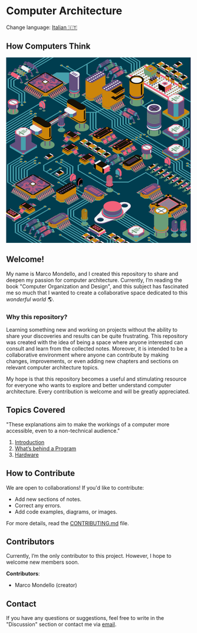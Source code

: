 # Computer Architecture

Change language: [Italian 🇮🇹](ilCalcolatore/READMEita.md)


## How Computers Think

![CalcNotes Logo](./images/compArchPic.png)

## Welcome!
My name is Marco Mondello, and I created this repository to share and deepen my passion for computer architecture. Currently, I’m reading the book "Computer Organization and Design", and this subject has fascinated me so much that I wanted to create a collaborative space dedicated to this _wonderful world_ 🌎.

### Why this repository?
Learning something new and working on projects without the ability to share your discoveries and results can be quite frustrating. This repository was created with the idea of being a space where anyone interested can consult and learn from the collected notes. Moreover, it is intended to be a collaborative environment where anyone can contribute by making changes, improvements, or even adding new chapters and sections on relevant computer architecture topics.

My hope is that this repository becomes a useful and stimulating resource for everyone who wants to explore and better understand computer architecture. Every contribution is welcome and will be greatly appreciated.

## Topics Covered

"These explanations aim to make the workings of a computer more accessible, even to a non-technical audience."

1. [Introduction](Computer/introduction.md)
2. [What’s behind a Program](Computer/behindAProgram.md)
3. [Hardware](Computer/Hardware.md)

## How to Contribute
We are open to collaborations! If you'd like to contribute:
- Add new sections of notes.
- Correct any errors.
- Add code examples, diagrams, or images.

For more details, read the [CONTRIBUTING.md](./CONTRIBUTING.md) file.

## Contributors
Currently, I’m the only contributor to this project. However, I hope to welcome new members soon.

**Contributors**:

- Marco Mondello (creator)

## Contact
If you have any questions or suggestions, feel free to write in the "Discussion" section or contact me via [email](mondellomarco03@gmail.com).


